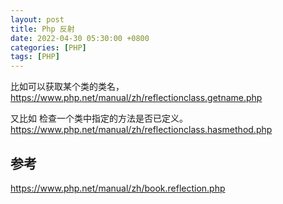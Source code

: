 ```yaml
---
layout: post
title: Php 反射
date: 2022-04-30 05:30:00 +0800
categories: [PHP]
tags: [PHP]
---
```

比如可以获取某个类的类名，https://www.php.net/manual/zh/reflectionclass.getname.php

又比如 检查一个类中指定的方法是否已定义。https://www.php.net/manual/zh/reflectionclass.hasmethod.php

## 参考
https://www.php.net/manual/zh/book.reflection.php